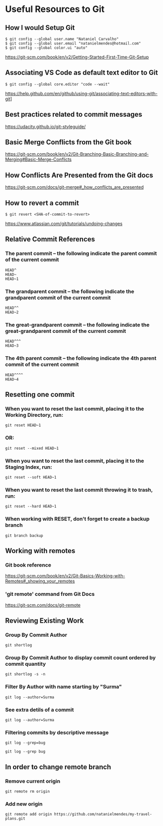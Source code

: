 # Useful Resources to Git

## How I would Setup Git
```
$ git config --global user.name "Nataniel Carvalho"
$ git config --global user.email "natanielmendes@hotmail.com"
$ git config --global color.ui "auto"
```
https://git-scm.com/book/en/v2/Getting-Started-First-Time-Git-Setup

## Associating VS Code as default text editor to Git
```
$ git config --global core.editor "code --wait"
```
https://help.github.com/en/github/using-git/associating-text-editors-with-git]

## Best practices related to commit messages
https://udacity.github.io/git-styleguide/

## Basic Merge Conflicts from the Git book
https://git-scm.com/book/en/v2/Git-Branching-Basic-Branching-and-Merging#Basic-Merge-Conflicts

## How Conflicts Are Presented from the Git docs
https://git-scm.com/docs/git-merge#_how_conflicts_are_presented

## How to revert a commit
```
$ git revert <SHA-of-commit-to-revert>
```
https://www.atlassian.com/git/tutorials/undoing-changes

## Relative Commit References
### The parent commit – the following indicate the parent commit of the current commit
```
HEAD^
HEAD~
HEAD~1
```
### The grandparent commit – the following indicate the grandparent commit of the current commit
```
HEAD^^
HEAD~2
```
### The great-grandparent commit – the following indicate the great-grandparent commit of the current commit
```
HEAD^^^
HEAD~3
```
### The 4th parent commit – the following indicate the 4th parent commit of the current commit
```
HEAD^^^^
HEAD~4
```

## Resetting one commit
### When you want to reset the last commit, placing it to the Working Directory, run:
```
git reset HEAD~1
```
### OR:
```
git reset --mixed HEAD~1
```
### When you want to reset the last commit, placing it to the Staging Index, run:
```
git reset --soft HEAD~1
```
### When you want to reset the last commit throwing it to trash, run:
```
git reset --hard HEAD~1
```
### When working with RESET, don't forget to create a backup branch
```
git branch backup
```

## Working with remotes
### Git book reference
https://git-scm.com/book/en/v2/Git-Basics-Working-with-Remotes#_showing_your_remotes

### 'git remote' command from Git Docs 
https://git-scm.com/docs/git-remote

## Reviewing Existing Work
### Group By Commit Author
```
git shortlog
```
### Group By Commit Author to display commit count ordered by commit quantity
```
git shortlog -s -n
```
### Filter By Author with name starting by "Surma"
```
git log --author=Surma
```
### See extra detils of a commit
```
git log --author=Surma
```
### Filtering commits by descriptive message
```
git log --grep=bug
```
```
git log --grep bug
```
## In order to change remote branch
### Remove current origin
```
git remote rm origin
```
### Add new origin
```
git remote add origin https://github.com/natanielmendes/my-travel-plans.git
```
